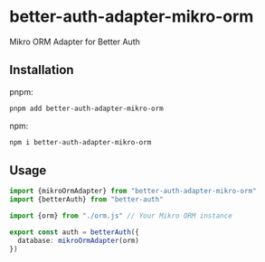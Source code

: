 # better-auth-adapter-mikro-orm

Mikro ORM Adapter for Better Auth

## Installation

pnpm:

```sh
pnpm add better-auth-adapter-mikro-orm
```

npm:

```sh
npm i better-auth-adapter-mikro-orm
```

## Usage

```ts
import {mikroOrmAdapter} from "better-auth-adapter-mikro-orm"
import {betterAuth} from "better-auth"

import {orm} from "./orm.js" // Your Mikro ORM instance

export const auth = betterAuth({
  database: mikroOrmAdapter(orm)
})
```

